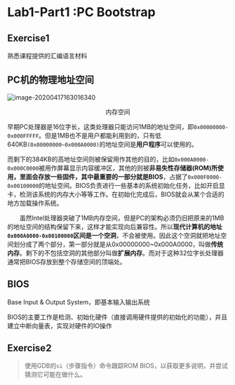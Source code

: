 # Lab1-Part1 :PC Bootstrap

## Exercise1

熟悉课程提供的汇编语言材料

## PC机的物理地址空间

![image-20200417163016340](http://java-guide.oss-cn-hangzhou.aliyuncs.com/typora/20200417163018-415046.png)

<center>内存空间</center>

​       早期PC处理器是16位字长，这类处理器只能访问1MB的地址空间，即`0x00000000-0x000FFFFF`。但是1MB也不是用户都能利用到的，只有低640KB`(0x00000000~0x000A0000)`的地址空间是**用户程序**可以使用的。

​       而剩下的384KB的高地址空间则被保留用作其他的目的，比如`0x000A0000-0x000C0000`被用作屏幕显示内容缓冲区，其他的则被**非易失性存储器(ROM)**所使用，里面会存放一些固件，其中最重要的一部分就是**BIOS**，占据了`0x000F0000-0x00100000`的地址空间。BIOS负责进行一些基本的系统初始化任务，比如开启显卡，检测该系统的内存大小等等工作。在初始化完成后，BIOS就会从某个合适的地方加载操作系统。

　　虽然Intel处理器突破了1MB内存空间，但是PC的架构必须仍旧把原来的1MB的地址空间的结构保留下来，这样才能实现向后兼容性。所以**现代计算机的地址 `0x000A0000-0x00100000`区间是一个空洞**，不会被使用。因此这个空洞就把地址空间划分成了两个部分，第一部分就是从0x00000000~0x000A0000，叫做**传统内存**。剩下的不包括空洞的其他部分叫做**扩展内存**。而对于这种32位字长处理器通常把BIOS存放到整个存储空间的顶端处。

## 	BIOS

Base Input & Output System，即基本输入输出系统

BIOS的主要工作是检测、初始化硬件（直接调用硬件提供的初始化的功能），并且建立中断向量表，实现对硬件的IO操作

## Exercise2

> 使用GDB的`si`（步骤指令）命令跟踪ROM BIOS，以获取更多说明，并尝试猜测它可能在做什么。

